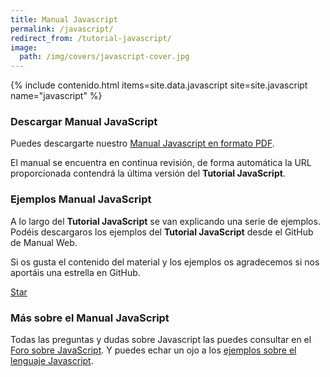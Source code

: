 ```yaml
---
title: Manual Javascript
permalink: /javascript/
redirect_from: /tutorial-javascript/
image:
  path: /img/covers/javascript-cover.jpg
---
```


{% include contenido.html items=site.data.javascript site=site.javascript name="javascript" %}


### Descargar Manual JavaScript

Puedes descargarte nuestro [Manual Javascript en formato PDF][PDFJavaScript].

El manual se encuentra en continua revisión, de forma automática la URL proporcionada contendrá la última versión del **Tutorial JavaScript**.

### Ejemplos Manual JavaScript

A lo largo del **Tutorial JavaScript** se van explicando una serie de ejemplos. Podéis descargaros los ejemplos del **Tutorial JavaScript** desde el GitHub de Manual Web.

Si os gusta el contenido del material y los ejemplos os agradecemos si nos aportáis una estrella en GitHub.

<a class="github-button" href="https://github.com/manualweb/manualweb" data-icon="octicon-star" data-style="mega" aria-label="Star manualweb/manualweb on GitHub">Star</a>

### Más sobre el Manual JavaScript

Todas las preguntas y dudas sobre Javascript las puedes consultar en el [Foro sobre JavaScript][ForoJavaScript]. Y puedes echar un ojo a los [ejemplos sobre el lenguaje Javascript][EjemplosJavaScript].

<script id="github-bjs" src="https://buttons.github.io/buttons.js" async="" defer="defer"></script>

[PDFJavaScript]: {{site.baseurl}}/javascript/descargar-manual-javascript/
[ForoJavaScript]: http://dudasprogramacion.com/javascript
[EjemplosJavaScript]: http://lineadecodigo.com/javascript/
